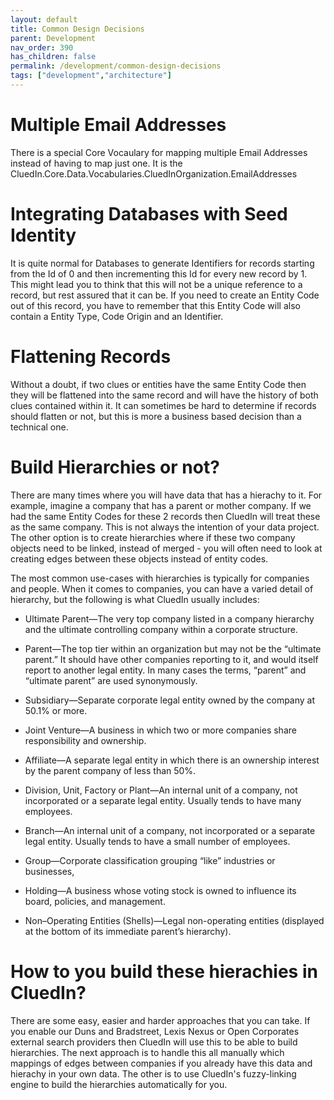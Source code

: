 ```yaml
---
layout: default
title: Common Design Decisions
parent: Development
nav_order: 390
has_children: false
permalink: /development/common-design-decisions
tags: ["development","architecture"]
---
```


# Multiple Email Addresses

There is a special Core Vocaulary for mapping multiple Email Addresses instead of having to map just one. It is the CluedIn.Core.Data.Vocabularies.CluedInOrganization.EmailAddresses

# Integrating Databases with Seed Identity

It is quite normal for Databases to generate Identifiers for records starting from the Id of 0 and then incrementing this Id for every new record by 1. This might lead you to think that this will not be a unique reference to a record, but rest assured that it can be. If you need to create an Entity Code out of this record, you have to remember that this Entity Code will also contain a Entity Type, Code Origin and an Identifier. 

# Flattening Records

Without a doubt, if two clues or entities have the same Entity Code then they will be flattened into the same record and will have the history of both clues contained within it. It can sometimes be hard to determine if records should flatten or not, but this is more a business based decision than a technical one. 

# Build Hierarchies or not?

There are many times where you will have data that has a hierachy to it. For example, imagine a company that has a parent or mother company. If we had the same Entity Codes for these 2 records then CluedIn will treat these as the same company. This is not always the intention of your data project. The other option is to create hierarchies where if these two company objects need to be linked, instead of merged - you will often need to look at creating edges between these objects instead of entity codes. 

The most common use-cases with hierarchies is typically for companies and people. When it comes to companies, you can have a varied detail of hierarchy, but the following is what CluedIn usually includes: 

 - Ultimate Parent—The very top company listed in a company hierarchy and the ultimate controlling company within a corporate structure.  

 - Parent—The top tier within an organization but may not be the “ultimate parent.” It should have other companies reporting to it, and would itself report to another legal entity. In many cases the terms, “parent” and “ultimate parent” are used synonymously.  

 - Subsidiary—Separate corporate legal entity owned by the company at 50.1% or more.  

 - Joint Venture—A business in which two or more companies share responsibility and ownership.  

 - Affiliate—A separate legal entity in which there is an ownership interest by the parent company of less than 50%.  

 - Division, Unit, Factory or Plant—An internal unit of a company, not incorporated or a separate legal entity. Usually tends to have many employees.  

 - Branch—An internal unit of a company, not incorporated or a separate legal entity. Usually tends to have a small number of employees.  

 - Group—Corporate classification grouping “like” industries or businesses,  

 - Holding—A business whose voting stock is owned to influence its board, policies, and management.  

 - Non–Operating Entities (Shells)—Legal non-operating entities (displayed at the bottom of its immediate parent’s hierarchy). 

# How to you build these hierachies in CluedIn?

 There are some easy, easier and harder approaches that you can take. If you enable our Duns and Bradstreet, Lexis Nexus or Open Corporates external search providers then CluedIn will use this to be able to build hierarchies. The next approach is to handle this all manually which mappings of edges between companies if you already have this data and hierachy in your own data. The other is to use CluedIn's fuzzy-linking engine to build the hierarchies automatically for you. 